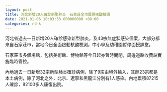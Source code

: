 ```yaml
---
layout: post
title: 河北新增20人確診新型肺炎　石家莊全市展開核酸檢測
date: 2021-01-06 10:03:33.000000000 +08:00
categories: rthk
---
```


河北省過去一日新增20人確診感染新型肺炎，及43宗無症狀感染個案，大部分都來自石家莊市，當地今日全面啟動核酸檢測，中小學及幼稚園暫停面授課堂。

石家莊市多個場館，包括美術館、博物館等今日起亦暫時關閉，周邊道路收費站實施臨時管控。

內地過去一日新增32宗新型肺炎確診病例，除了9宗由境外輸入，其餘23宗都是本土病例，除了河北之外，北京、遼寧和黑龍江分別有1人感染。內地累積87215人確診，82100多人康復出院。
